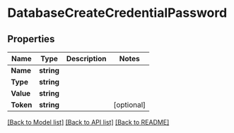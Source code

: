 # DatabaseCreateCredentialPassword

## Properties

Name | Type | Description | Notes
------------ | ------------- | ------------- | -------------
**Name** | **string** |  | 
**Type** | **string** |  | 
**Value** | **string** |  | 
**Token** | **string** |  | [optional] 

[[Back to Model list]](../README.md#documentation-for-models) [[Back to API list]](../README.md#documentation-for-api-endpoints) [[Back to README]](../README.md)


